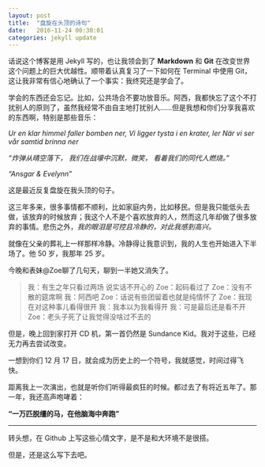 ```yaml
---
layout: post
title:  "盘旋在头顶的诗句"
date:   2016-11-24 00:30:01
categories: jekyll update
---
```


话说这个博客是用 Jekyll 写的，也让我领会到了 **Markdown** 和 **Git** 在改变世界这个问题上的巨大优越性。顺带着认真复习了一下如何在 Terminal 中使用 Git，这让我非常有信心地确认了一个事实：我终究还是学会了。

学会的东西还会忘记。比如，公共场合不要功放音乐。阿西，我都快忘了这个不打扰别人的原则了，虽然我经常不由自主地打扰别人……但是我想和你们分享我喜欢的东西啊，特别是那些音乐：

*Ur en klar himmel faller bomben ner, 
Vi ligger tysta i en krater, ler 
När vi ser vår samtid brinna ner*

*“炸弹从晴空落下， 
我们在战壕中沉默，微笑， 
看着我们的同代人燃烧。”*

*“Ansgar & Evelynn”*

这是最近反复盘旋在我头顶的句子。

这三年多来，很多事情都不顺利，比如家庭内务，比如移民。但是我只能低头去做，该放弃的时候放弃；我这个人不是个喜欢放弃的人，然而这几年却做了很多放弃的事情。悲伤之外，*我的眼泪是可控且冷静的，对此我感到高兴。*

就像在父亲的葬礼上一样那样冷静。冷静得让我意识到，我的人生也开始进入下半场了。他 50 岁，我那年 25 岁。

今晚和表妹@Zoe聊了几句天，聊到一半她又消失了。

> 我：有生之年只看过两场 说实话不开心的
> Zoe：起码看过了
> Zoe：没有不散的筵席啊
> 我：阿西吧
> Zoe：话说有些团留着也就是纯情怀了
> Zoe：我现在对这种事儿看得很开
> 我：我本以为我看得开
> 我：可是最后还是看不开
> Zoe：老头子死了让我觉得没啥过不去的

但是，晚上回到家打开 CD 机，第一首仍然是 Sundance Kid。我对于这些，已经无力再去尝试改变。

一想到你们 12 月 17 日，就会成为历史上的一个符号，我就感觉，时间过得飞快。

距离我上一次演出，也就是听你们听得最疯狂的时候。都过去了有将近五年了。那一年，我还高声咆哮着：

**“一万匹脱缰的马，在他脑海中奔跑”**

-----

转头想，在 Github 上写这些心情文字，是不是和大环境不是很搭。

但是，还是这么写下去吧。

